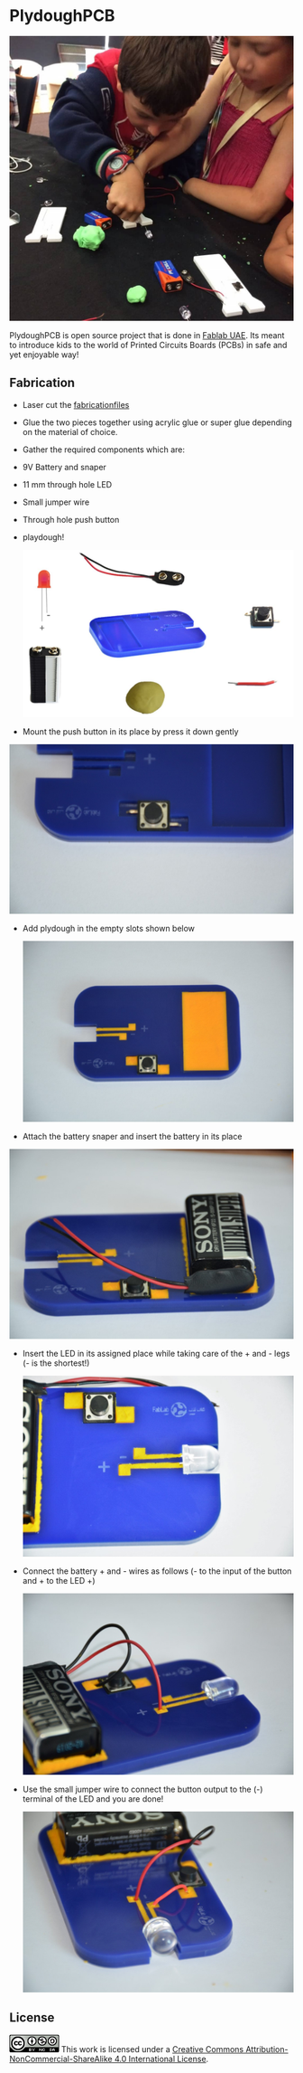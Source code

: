 # PlydoughPCB
![](media.jpg)

PlydoughPCB is open source project that is done in [Fablab UAE](fablabuae.ae). Its meant to introduce kids to the world of Printed Circuits Boards (PCBs) in safe and yet enjoyable way!

## Fabrication
- Laser cut the [fabricationfiles](fabricationFiles.dxf)
* Glue the two pieces together using acrylic glue or super glue depending on the material of choice.
* Gather the required components which are:
 * 9V Battery and snaper
 * 11 mm through hole LED
 * Small jumper wire
 * Through hole push button
 * playdough!

   ![](step2.JPG)

-  Mount the push button in its place by press it down gently

  ![](step3.JPG)

- Add plydough in the empty slots shown below

  ![](step4.JPG)

- Attach the battery snaper and insert the battery in its place

 ![](step6.JPG)

- Insert the LED in its assigned place while taking care of the + and - legs (- is the shortest!)

  ![](step7.JPG)

- Connect the battery + and - wires as follows (- to the input of the button and + to the LED +)

  ![](step8.JPG)

- Use the small jumper wire to connect the button output to the (-) terminal of the LED and you are done!

  ![](step9.JPG)

## License
![](license.png)  This work is licensed under a [Creative Commons Attribution-NonCommercial-ShareAlike 4.0 International License](https://creativecommons.org/licenses/by-nc-sa/4.0/).
